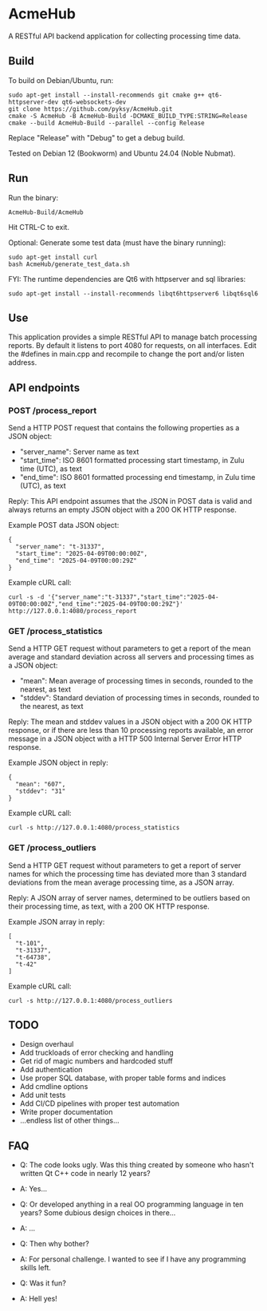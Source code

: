 # AcmeHub

A RESTful API backend application for collecting processing time data.

## Build

To build on Debian/Ubuntu, run:

```
sudo apt-get install --install-recommends git cmake g++ qt6-httpserver-dev qt6-websockets-dev
git clone https://github.com/pyksy/AcmeHub.git
cmake -S AcmeHub -B AcmeHub-Build -DCMAKE_BUILD_TYPE:STRING=Release
cmake --build AcmeHub-Build --parallel --config Release
```
Replace "Release" with "Debug" to get a debug build.

Tested on Debian 12 (Bookworm) and Ubuntu 24.04 (Noble Nubmat).

## Run

Run the binary:

```
AcmeHub-Build/AcmeHub
```
Hit CTRL-C to exit.

Optional: Generate some test data (must have the binary running):
```
sudo apt-get install curl
bash AcmeHub/generate_test_data.sh
```

FYI: The runtime dependencies are Qt6 with httpserver and sql libraries:
```
sudo apt-get install --install-recommends libqt6httpserver6 libqt6sql6
```


## Use

This application provides a simple RESTful API to manage batch processing reports.
By default it listens to port 4080 for requests, on all interfaces.
Edit the #defines in main.cpp and recompile to change the port and/or listen address.

## API endpoints

### POST /process_report
Send a HTTP POST request that contains the following properties as a JSON object:
- "server_name": Server name as text
- "start_time": ISO 8601 formatted processing start timestamp, in Zulu time (UTC), as text
- "end_time": ISO 8601 formatted processing end timestamp, in Zulu time (UTC), as text

Reply: This API endpoint assumes that the JSON in POST data is valid and
always returns an empty JSON object with a 200 OK HTTP response.

Example POST data JSON object:
```
{
  "server_name": "t-31337",
  "start_time": "2025-04-09T00:00:00Z",
  "end_time": "2025-04-09T00:00:29Z"
}
```

Example cURL call:
```
curl -s -d '{"server_name":"t-31337","start_time":"2025-04-09T00:00:00Z","end_time":"2025-04-09T00:00:29Z"}' http://127.0.0.1:4080/process_report
```

### GET /process_statistics

Send a HTTP GET request without parameters to get a report of the mean average and standard deviation across all servers and processing times as a JSON object:
- "mean": Mean average of processing times in seconds, rounded to the nearest, as text
- "stddev": Standard deviation of processing times in seconds, rounded to the nearest, as text

Reply: The mean and stddev values in a JSON object with a 200 OK HTTP response, 
or if there are less than 10 processing reports available,
an error message in a JSON object with a HTTP 500 Internal Server Error HTTP response.

Example JSON object in reply:
```
{
  "mean": "607",
  "stddev": "31"
}
```
Example cURL call:
```
curl -s http://127.0.0.1:4080/process_statistics
```

### GET /process_outliers

Send a HTTP GET request without parameters to get a report of server names
for which the processing time has deviated more than 3 standard
deviations from the mean average processing time, as a JSON array.

Reply: A JSON array of server names, determined to be outliers 
based on their processing time, as text, with a 200 OK HTTP response.

Example JSON array in reply:
```
[
  "t-101",
  "t-31337",
  "t-64738",
  "t-42"
]

```
Example cURL call:
```
curl -s http://127.0.0.1:4080/process_outliers
```


## TODO

- Design overhaul
- Add truckloads of error checking and handling
- Get rid of magic numbers and hardcoded stuff
- Add authentication
- Use proper SQL database, with proper table forms and indices
- Add cmdline options
- Add unit tests
- Add CI/CD pipelines with proper test automation
- Write proper documentation
- ...endless list of other things...

## FAQ

- Q: The code looks ugly. Was this thing created by someone who hasn't written Qt C++ code in nearly 12 years?
- A: Yes...

- Q: Or developed anything in a real OO programming language in ten years? Some dubious design choices in there...
- A: ...

- Q: Then why bother?
- A: For personal challenge. I wanted to see if I have any programming skills left.

- Q: Was it fun?
- A: Hell yes!
